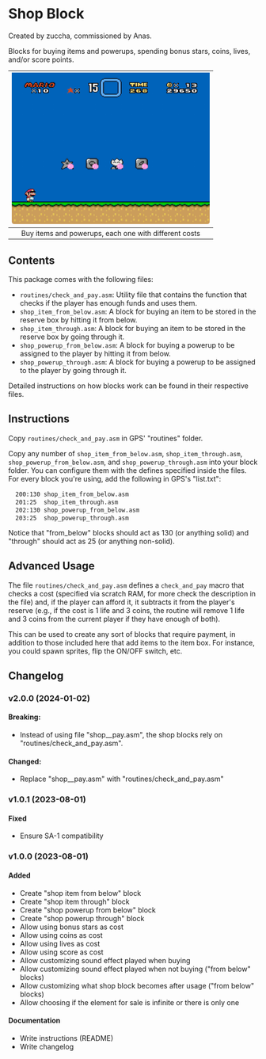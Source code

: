 # Shop Block

Created by zuccha, commissioned by Anas.

Blocks for buying items and powerups, spending bonus stars, coins, lives, and/or
score points.

|     <img src="./shop_block.gif" width="400px" />      |
| :---------------------------------------------------: |
| Buy items and powerups, each one with different costs |

## Contents

This package comes with the following files:

- `routines/check_and_pay.asm`: Utility file that contains the function that
  checks if the player has enough funds and uses them.
- `shop_item_from_below.asm`: A block for buying an item to be stored in the
  reserve box by hitting it from below.
- `shop_item_through.asm`: A block for buying an item to be stored in the
  reserve box by going through it.
- `shop_powerup_from_below.asm`: A block for buying a powerup to be assigned to
  the player by hitting it from below.
- `shop_powerup_through.asm`: A block for buying a powerup to be assigned to the
  player by going through it.

Detailed instructions on how blocks work can be found in their respective files.

## Instructions

Copy `routines/check_and_pay.asm` in GPS' "routines" folder.

Copy any number of `shop_item_from_below.asm`, `shop_item_through.asm`,
`shop_powerup_from_below.asm`, and `shop_powerup_through.asm` into your block
folder. You can configure them with the defines specified inside the files. For
every block you're using, add the following in GPS's "list.txt":

```
  200:130 shop_item_from_below.asm
  201:25  shop_item_through.asm
  202:130 shop_powerup_from_below.asm
  203:25  shop_powerup_through.asm
```

Notice that "from_below" blocks should act as 130 (or anything solid) and
"through" should act as 25 (or anything non-solid).

## Advanced Usage

The file `routines/check_and_pay.asm` defines a `check_and_pay` macro that
checks a cost (specified via scratch RAM, for more check the description in the
file) and, if the player can afford it, it subtracts it from the player's
reserve (e.g., if the cost is 1 life and 3 coins, the routine will remove 1 life
and 3 coins from the current player if they have enough of both).

This can be used to create any sort of blocks that require payment, in addition
to those included here that add items to the item box. For instance, you could
spawn sprites, flip the ON/OFF switch, etc.

## Changelog

### v2.0.0 (2024-01-02)

#### Breaking:

- Instead of using file "shop\_\_pay.asm", the shop blocks rely on
  "routines/check_and_pay.asm".

#### Changed:

- Replace "shop\_\_pay.asm" with "routines/check_and_pay.asm"

### v1.0.1 (2023-08-01)

#### Fixed

- Ensure SA-1 compatibility

### v1.0.0 (2023-08-01)

#### Added

- Create "shop item from below" block
- Create "shop item through" block
- Create "shop powerup from below" block
- Create "shop powerup through" block
- Allow using bonus stars as cost
- Allow using coins as cost
- Allow using lives as cost
- Allow using score as cost
- Allow customizing sound effect played when buying
- Allow customizing sound effect played when not buying ("from below" blocks)
- Allow customizing what shop block becomes after usage ("from below" blocks)
- Allow choosing if the element for sale is infinite or there is only one

#### Documentation

- Write instructions (README)
- Write changelog
